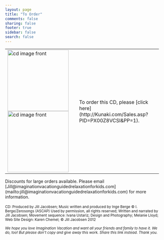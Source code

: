 ```yaml
---
layout: page
title: "To Order"
comments: false
sharing: false
footer: true
sidebar: false
search: false
---
```

<div>
	<table>
		<tbody>
			<tr>
				<td>
	<a href="/images/ProductImage.jpg" target="_blank"><img alt="cd image front" src="/images/ProductImage.jpg" width="200" height="200" ></a>
	<a href="/images/ProductImageBack.jpg" target="_blank"><img alt="cd image front" src="/images/ProductImageBack.jpg" width="200" height="200" ></a>
</td>
<td style="padding: 20px;"></div>To order this CD, please [click here](http://Kunaki.com/Sales.asp?PID=PX00Z8VCSI&PP=1).<div></td>
</tr>
</table>

</div>
Discounts for large orders available. Please email [Jill@imaginationvacationguidedrelaxationforkids.com](mailto:jill@imaginationvacationguidedrelaxationforkids.com) for more information.
<br>
<br>
<small>CD: Produced by Jill Jacobsen; Music written and produced by Inge Berge &copy; I. Berge/Zerosongs (ASCAP) Used by permission, all rights reserved; Written and narrated by Jill Jacobsen; Movement sequence: Ivana Ustariz; Design and Photography; Melanie Lloyd; Web Site Design: Karen Chemel; &copy; Jill Jacobsen 2012 </small>

<small>_We hope you love Imagination Vacation and want all your friends and family to have it.  We do, too!  But please don't copy and give away this work. Share this link instead.  Thank you._</small>

